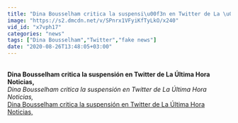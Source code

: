 ```yaml
---
title: "Dina Bousselham critica la suspensi\u00f3n en Twitter de La \u00daltima Hora Noticias,"
image: "https://s2.dmcdn.net/v/SPnrx1VFyiKfTyLkO/x240"
vid_id: "x7vph17"
categories: "news"
tags: ["Dina Bousselham","Twitter","fake news"]
date: "2020-08-26T13:48:05+03:00"
---
```

<br><b>Dina Bousselham critica la suspensión en Twitter de La Última Hora Noticias,</b><br> <i>Dina Bousselham critica la suspensión en Twitter de La Última Hora Noticias,</i><br> <u>Dina Bousselham critica la suspensión en Twitter de La Última Hora Noticias,</u>
